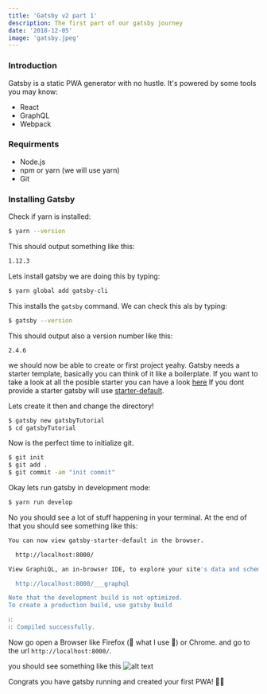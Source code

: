 ```yaml
---
title: 'Gatsby v2 part 1'
description: The first part of our gatsby journey
date: '2018-12-05'
image: 'gatsby.jpeg'
---
```


### Introduction

Gatsby is a static PWA generator with no hustle.
It's powered by some tools you may know:
* React
* GraphQL
* Webpack

### Requirments

* Node.js
* npm or yarn (we will use yarn)
* Git

### Installing Gatsby

Check if yarn is installed:

```bash
$ yarn --version
```

This should output something like this:

```bash
1.12.3
```

Lets install gatsby we are doing this by typing:

```bash
$ yarn global add gatsby-cli
```

This installs the `gatsby` command.
We can check this als by typing:
```bash
$ gatsby --version
```
This should output also a version number like this:
```
2.4.6
```

we should now be able to create or first project yeahy.
Gatsby needs a starter template, basically you can think of it like a boilerplate. If you want to take a look
at all the posible starter you can have a look [here](https://www.gatsbyjs.org/starters/?v=2)
If you dont provide a starter gatsby will use [starter-default](https://github.com/gatsbyjs/gatsby-starter-default).

Lets create it then and change the directory!
```bash
$ gatsby new gatsbyTutorial
$ cd gatsbyTutorial
```
Now is the perfect time to initialize git.
```bash
$ git init
$ git add .
$ git commit -am "init commit"
```

Okay lets run gatsby in development mode:
```bash
$ yarn run develop
```
No you should see a lot of stuff happening in your terminal.
At the end of that you should see something like this:
```bash
You can now view gatsby-starter-default in the browser.

  http://localhost:8000/

View GraphiQL, an in-browser IDE, to explore your site's data and schema

  http://localhost:8000/___graphql

Note that the development build is not optimized.
To create a production build, use gatsby build

ℹ: 
ℹ: Compiled successfully.
```

Now go open a Browser like Firefox (💓 what I use 💓) or Chrome.
and go to the url `http://localhost:8000/`.

you should see something like this
![alt text](https://www.gatsbyjs.org/static/b6fdc1bc602bab53066ea1707e89185d/97318/772fab2b236293440e972b32f40a3702.png "Logo Title Text 1")

Congrats you have gatsby running and created your first PWA! 💪🤓